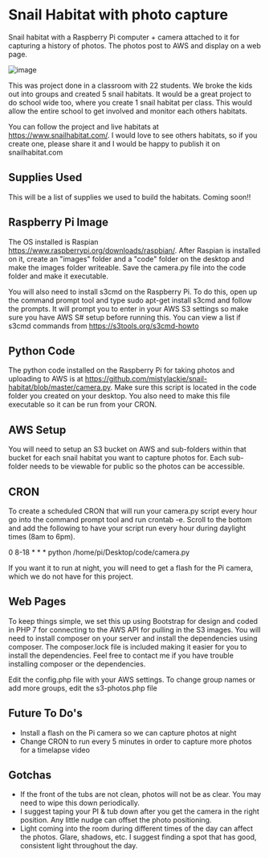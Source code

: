 # Snail Habitat with photo capture
Snail habitat with a Raspberry Pi computer + camera attached to it for capturing a history of photos. The photos post to AWS and display on a web page.

![image](https://www.snailhabitat.com/images/snail-habitats-raspberry-pi.jpg)

This was project done in a classroom with 22 students. We broke the kids out into groups and created 5 snail habitats. It would be a great project to do school wide too, where you create 1 snail habitat per class. This would allow the entire school to get involved and monitor each others habitats. 

You can follow the project and live habitats at https://www.snailhabitat.com/. I would love to see others habitats, so if you create one, please share it and I would be happy to publish it on snailhabitat.com

## Supplies Used
This will be a list of supplies we used to build the habitats. Coming soon!!

## Raspberry Pi Image
The OS installed is Raspian https://www.raspberrypi.org/downloads/raspbian/. After Raspian is installed on it, create an "images" folder and a "code" folder on the desktop and make the images folder writeable. Save the camera.py file into the code folder and make it executable.

You will also need to install s3cmd on the Raspberry Pi. To do this, open up the command prompt tool and type sudo apt-get install s3cmd and follow the prompts. It will prompt you to enter in your AWS S3 settings so make sure you have AWS S# setup before running this. You can view a list if s3cmd commands from https://s3tools.org/s3cmd-howto

## Python Code
The python code installed on the Raspberry Pi for taking photos and uploading to AWS is at https://github.com/mistylackie/snail-habitat/blob/master/camera.py. Make sure this script is located in the code folder you created on your desktop. You also need to make this file executable so it can be run from your CRON.

## AWS Setup
You will need to setup an S3 bucket on AWS and sub-folders within that bucket for each snail habitat you want to capture photos for. Each sub-folder needs to be viewable for public so the photos can be accessible.

## CRON
To create a scheduled CRON that will run your camera.py script every hour go into the command prompt tool and run crontab -e. Scroll to the bottom and add the following to have your script run every hour during daylight times (8am to 6pm). 

0 8-18 * * * python /home/pi/Desktop/code/camera.py

If you want it to run at night, you will need to get a flash for the Pi camera, which we do not have for this project.

## Web Pages
To keep things simple, we set this up using Bootstrap for design and coded in PHP 7 for connecting to the AWS API for pulling in the S3 images. You will need to install composer on your server and install the dependencies using composer. The composer.lock file is included making it easier for you to install the dependencies. Feel free to contact me if you have trouble installing composer or the dependencies.

Edit the config.php file with your AWS settings. To change group names or add more groups, edit the s3-photos.php file

## Future To Do's
- Install a flash on the Pi camera so we can capture photos at night
- Change CRON to run every 5 minutes in order to capture more photos for a timelapse video

## Gotchas
- If the front of the tubs are not clean, photos will not be as clear. You may need to wipe this down periodically.
- I suggest taping your PI & tub down after you get the camera in the right position. Any little nudge can offset the photo positioning.
- Light coming into the room during different times of the day can affect the photos. Glare, shadows, etc. I suggest finding a spot that has good, consistent light throughout the day.
